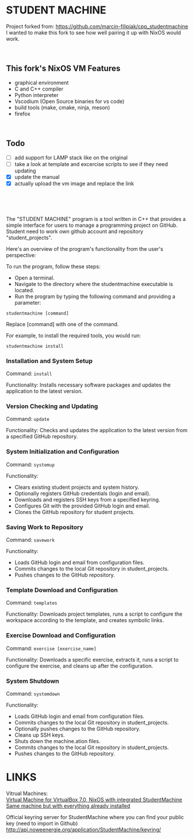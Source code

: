 # STUDENT MACHINE

Project forked from: https://github.com/marcin-filipiak/cpp_studentmachine  
I wanted to make this fork to see how well pairing it up with NixOS would work.  

<br>

## This fork's NixOS VM Features
- graphical environment
- C and C++ compiler
- Python interpreter
- Vscodium (Open Source binaries for vs code) 
- build tools (make, cmake, ninja, meson)
- firefox

<br>

## Todo  

- [ ] add support for LAMP stack like on the original
- [ ] take a look at template and excercise scripts to see if they need updating
- [X] update the manual
- [X] actually upload the vm image and replace the link

<br><br><br>


The "STUDENT MACHINE" program is a tool written in C++ that provides a simple interface for users to manage a programming project on GitHub. Student need to work own github account and repository "student_projects". 

Here's an overview of the program's functionality from the user's perspective:

To run the program, follow these steps:
* Open a terminal.
* Navigate to the directory where the studentmachine executable is located.
* Run the program by typing the following command and providing a parameter:

`studentmachine [command]`

Replace [command] with one of the command.

For example, to install the required tools, you would run:

`studentmachine install`

### Installation and System Setup

Command: `install`

Functionality: Installs necessary software packages and updates the application to the latest version.

### Version Checking and Updating

Command: `update`

Functionality: Checks and updates the application to the latest version from a specified GitHub repository.

### System Initialization and Configuration

Command: `systemup`

Functionality:
- Clears existing student projects and system history.
- Optionally registers GitHub credentials (login and email).
- Downloads and registers SSH keys from a specified keyring.
- Configures Git with the provided GitHub login and email.
- Clones the GitHub repository for student projects.

### Saving Work to Repository

Command: `savework`

Functionality:
- Loads GitHub login and email from configuration files.
- Commits changes to the local Git repository in student_projects.
- Pushes changes to the GitHub repository.

### Template Download and Configuration

Command: `templates`

Functionality: Downloads project templates, runs a script to configure the workspace according to the template, and creates symbolic links.

### Exercise Download and Configuration

Command: `exercise [exercise_name]`

Functionality: Downloads a specific exercise, extracts it, runs a script to configure the exercise, and cleans up after the configuration.

### System Shutdown

Command: `systemdown`

Functionality:
- Loads GitHub login and email from configuration files.
- Commits changes to the local Git repository in student_projects.
- Optionally pushes changes to the GitHub repository.
- Cleans up SSH keys.
- Shuts down the machine.ation files.
- Commits changes to the local Git repository in student_projects.
- Pushes changes to the GitHub repository.

# LINKS

Vitrual Machines:  
[Virtual Machine for VirtualBox 7.0, NixOS with integrated StudentMachine](https://drive.google.com/file/d/1MBZKLquyEwGBDc3X8rH0Rz7RXSJf2DuV/view?usp=sharing)
[Same machine but with everything already installed](https://drive.google.com/file/d/1C6xTgLLwlpovgp8L-5Gu9N1_UdRu3I16/view?usp=sharing)

Official keyring server for StudentMachine where you can find your public key (need to import in Github)
http://api.noweenergie.org/application/StudentMachine/keyring/
